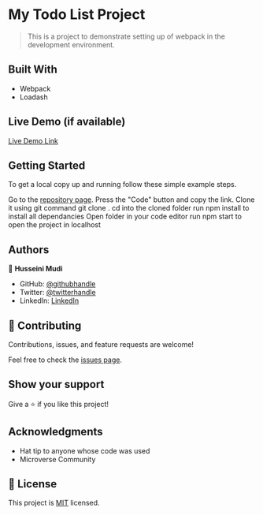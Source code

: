 
# My Todo List Project

> This is a project to demonstrate setting up of webpack in the development environment.


## Built With

- Webpack
- Loadash

## Live Demo (if available)

[Live Demo Link](#)

## Getting Started
To get a local copy up and running follow these simple example steps.

Go to the [repository page](https://github.com/Profsain/my-todo-list-project).
Press the "Code" button and copy the link.
Clone it using git command git clone <url>.
cd into the cloned folder
run npm install to install all dependancies 
Open folder in your code editor
run npm start to open the project in localhost

## Authors

👤 **Husseini Mudi**

- GitHub: [@githubhandle](https://github.com/Profsain)
- Twitter: [@twitterhandle](https://twitter.com/profsain)
- LinkedIn: [LinkedIn](https://linkedin.com/in/profsain)

## 🤝 Contributing

Contributions, issues, and feature requests are welcome!

Feel free to check the [issues page](https://github.com/Kamba56/Awesome-books/issues).

## Show your support

Give a ⭐️ if you like this project!

## Acknowledgments

- Hat tip to anyone whose code was used
- Microverse Community

## 📝 License

This project is [MIT](./MIT.md) licensed.
